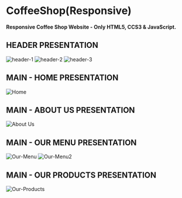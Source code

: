 # CoffeeShop(Responsive)

**Responsive Coffee Shop Website - Only HTML5, CCS3 &amp; JavaScript.**



## HEADER PRESENTATION

<img src="https://i.postimg.cc/g0vR8FXC/header1.jpg" alt="header-1"></img>
<img src="https://i.postimg.cc/CL5fxfFn/header2.jpg" alt="header-2"></img>
<img src="https://i.postimg.cc/25Q1KQxM/header3.jpg" alt="header-3"></img>

## MAIN - HOME PRESENTATION

<img src="https://i.postimg.cc/PJDfCZqT/home-main.jpg" alt="Home"></img>

## MAIN - ABOUT US PRESENTATION

<img src="https://i.postimg.cc/7YDr3jsg/home-aboutus.jpg" alt="About Us"></img>

## MAIN - OUR MENU PRESENTATION

<img src="https://i.postimg.cc/GtzR8QC0/home-ourmenu.jpg" alt="Our-Menu"></img>
<img src="https://i.postimg.cc/VLDsdYfS/home-ourmenu2.jpg" alt="Our-Menu2"></img>

## MAIN - OUR PRODUCTS PRESENTATION

<img src="https://i.postimg.cc/bvqKbnmp/home-ourproducts.jpg" alt="Our-Products"></img>
